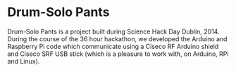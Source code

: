 Drum-Solo Pants
===============

Drum-Solo Pants is a project built during Science Hack Day Dublin, 2014. During 
the course of the 36 hour hackathon, we developed the Arduino and Raspberry Pi 
code which communicate using a Ciseco RF Arduino shield and Ciseco SRF USB 
stick (which is a pleasure to work with, on Arduino, RPi and Linux).
